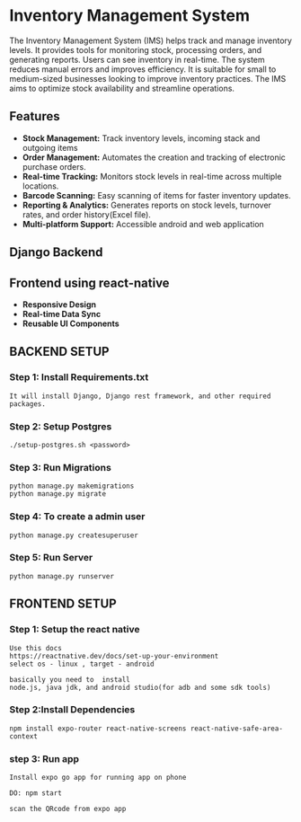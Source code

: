 # Inventory Management System

The Inventory Management System (IMS) helps track and manage inventory levels. It provides tools for monitoring stock, processing orders, and generating reports. Users can see inventory in real-time. The system reduces manual errors and improves efficiency. It is suitable for small to medium-sized businesses looking to improve inventory practices. The IMS aims to optimize stock availability and streamline operations.

## Features

- **Stock Management:** Track inventory levels, incoming stack and outgoing items
- **Order Management:** Automates the creation and tracking of electronic purchase orders.
- **Real-time Tracking:** Monitors stock levels in real-time across multiple locations.
- **Barcode Scanning:** Easy scanning of items for faster inventory updates.
- **Reporting & Analytics:** Generates reports on stock levels, turnover rates, and order history(Excel file).
- **Multi-platform Support:** Accessible android and web application

## Django Backend

## Frontend using react-native

- **Responsive Design**
- **Real-time Data Sync**
- **Reusable UI Components**



## BACKEND SETUP

### Step 1: Install Requirements.txt

    It will install Django, Django rest framework, and other required packages.

### Step 2: Setup Postgres

    ./setup-postgres.sh <password>

### Step 3: Run Migrations

    python manage.py makemigrations
    python manage.py migrate

### Step 4: To create a admin user

    python manage.py createsuperuser

### Step 5: Run Server

    python manage.py runserver

## FRONTEND SETUP

### Step 1: Setup the react native

    Use this docs
    https://reactnative.dev/docs/set-up-your-environment
    select os - linux , target - android

    basically you need to  install 
    node.js, java jdk, and android studio(for adb and some sdk tools)

### Step 2:Install Dependencies
    
    npm install expo-router react-native-screens react-native-safe-area-context

### step 3: Run app
    Install expo go app for running app on phone

    DO: npm start

    scan the QRcode from expo app

        


